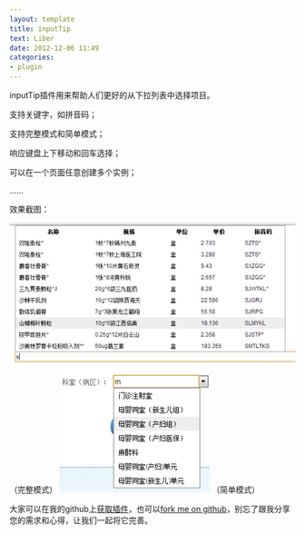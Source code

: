 ```yaml
---
layout: template
title: inputTip
text: Liber
date: 2012-12-06 11:49
categories:
- plugin
---
```

inputTip插件用来帮助人们更好的从下拉列表中选择项目。  

支持关键字，如拼音码；  

支持完整模式和简单模式；  

响应键盘上下移动和回车选择；  

可以在一个页面任意创建多个实例；  
  
......  


效果截图：  

<img src="/images/inputtip_full.png" />
（完整模式）  
  
  
<img src="/images/inputtip_simple.png" />
（简单模式）  
  
  
大家可以在我的github上[获取插件][0]，也可以[fork me on github][1]，别忘了跟我分享您的需求和心得，让我们一起将它完善。  

[0]: https://github.com/Mystist/inputTip/
[1]: https://github.com/Mystist/
